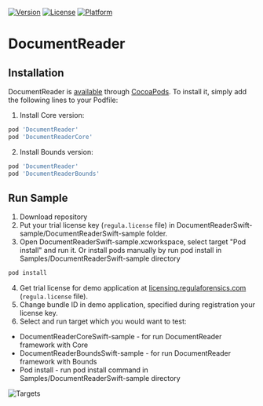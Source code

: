 [![Version](https://img.shields.io/cocoapods/v/DocumentReader.svg?style=flat)](http://cocoapods.org/pods/DocumentReader)
[![License](https://img.shields.io/cocoapods/l/DocumentReader.svg?style=flat)](http://cocoapods.org/pods/DocumentReader)
[![Platform](https://img.shields.io/cocoapods/p/DocumentReader.svg?style=flat)](http://cocoapods.org/pods/DocumentReader)

# DocumentReader

## Installation

DocumentReader is [available](https://cocoapods.org/pods/DocumentReader) through [CocoaPods](http://cocoapods.org). To install
it, simply add the following lines to your Podfile:
 
 1. Install Core version:
```ruby
pod 'DocumentReader'
pod 'DocumentReaderCore'
```
 
 2. Install Bounds version:
```ruby
pod 'DocumentReader'
pod 'DocumentReaderBounds'
```

## Run Sample

1. Download repository
2. Put your trial license key (`regula.license` file) in DocumentReaderSwift-sample/DocumentReaderSwift-sample folder.
3. Open DocumentReaderSwift-sample.xcworkspace, select target "Pod install" and run it. Or install pods manually by run pod install in Samples/DocumentReaderSwift-sample directory 
```ruby
pod install
```
4. Get trial license for demo application at [licensing.regulaforensics.com](https://licensing.regulaforensics.com) (`regula.license` file).
5. Change bundle ID in demo application, specified during registration your license key.
6. Select and run target which you would want to test:
 * DocumentReaderCoreSwift-sample - for run DocumentReader framework with Core
 * DocumentReaderBoundsSwift-sample - for run DocumentReader framework with Bounds
 * Pod install - run pod install command in Samples/DocumentReaderSwift-sample directory
 
![Targets](https://user-images.githubusercontent.com/15870742/27986102-ae337f5e-6402-11e7-8292-aa88455dc22e.jpg)
